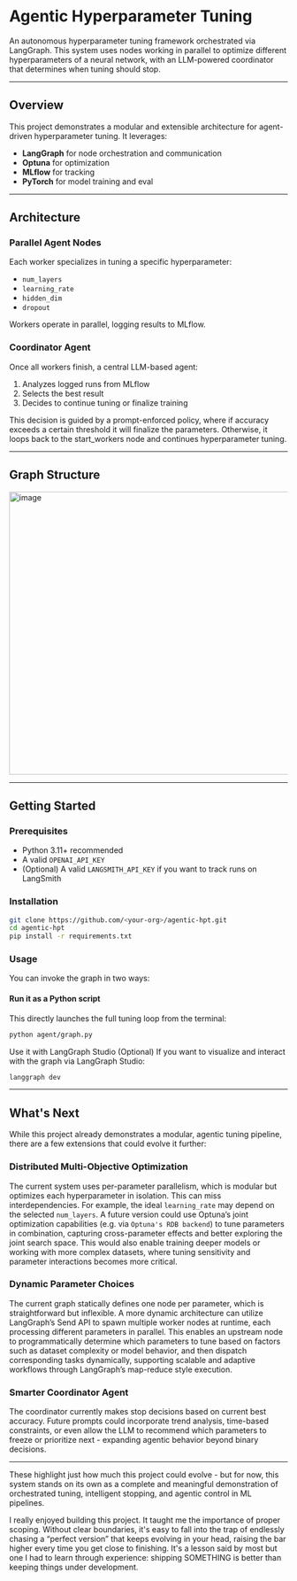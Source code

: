 # Agentic Hyperparameter Tuning

An autonomous hyperparameter tuning framework orchestrated via LangGraph. This system uses nodes working in parallel to optimize different hyperparameters of a neural network, with an LLM-powered coordinator that determines when tuning should stop.

---

## Overview

This project demonstrates a modular and extensible architecture for agent-driven hyperparameter tuning. It leverages:

- **LangGraph** for node orchestration and communication
- **Optuna** for optimization
- **MLflow** for tracking
- **PyTorch** for model training and eval

---

## Architecture

### Parallel Agent Nodes
Each worker specializes in tuning a specific hyperparameter:
- `num_layers`
- `learning_rate`
- `hidden_dim`
- `dropout`

Workers operate in parallel, logging results to MLflow.

### Coordinator Agent
Once all workers finish, a central LLM-based agent:
1. Analyzes logged runs from MLflow
2. Selects the best result
3. Decides to continue tuning or finalize training

This decision is guided by a prompt-enforced policy, where if accuracy exceeds a certain threshold it will finalize the parameters. Otherwise, it loops back to the start_workers node and continues hyperparameter tuning.

---

## Graph Structure

<img width="808" height="511" alt="image" src="https://github.com/user-attachments/assets/2c1fa26c-91aa-4565-99ef-502c1b829942" />

---

## Getting Started

### Prerequisites
- Python 3.11+ recommended
- A valid `OPENAI_API_KEY`
- (Optional) A valid `LANGSMITH_API_KEY` if you want to track runs on LangSmith

### Installation
```bash
git clone https://github.com/<your-org>/agentic-hpt.git
cd agentic-hpt
pip install -r requirements.txt
```

### Usage

You can invoke the graph in two ways:

#### Run it as a Python script
This directly launches the full tuning loop from the terminal:

```bash
python agent/graph.py
```

Use it with LangGraph Studio (Optional)
If you want to visualize and interact with the graph via LangGraph Studio:

```bash
langgraph dev
```

---

## What's Next

While this project already demonstrates a modular, agentic tuning pipeline, there are a few extensions that could evolve it further:

### Distributed Multi-Objective Optimization
The current system uses per-parameter parallelism, which is modular but optimizes each hyperparameter in isolation. This can miss interdependencies. For example, the ideal `learning_rate` may depend on the selected `num_layers`. A future version could use Optuna’s joint optimization capabilities (e.g. via `Optuna's RDB backend`) to tune parameters in combination, capturing cross-parameter effects and better exploring the joint search space. This would also enable training deeper models or working with more complex datasets, where tuning sensitivity and parameter interactions becomes more critical.

### Dynamic Parameter Choices
The current graph statically defines one node per parameter, which is straightforward but inflexible. A more dynamic architecture can utilize LangGraph’s Send API to spawn multiple worker nodes at runtime, each processing different parameters in parallel. This enables an upstream node to programmatically determine which parameters to tune based on factors such as dataset complexity or model behavior, and then dispatch corresponding tasks dynamically, supporting scalable and adaptive workflows through LangGraph’s map-reduce style execution.

### Smarter Coordinator Agent
The coordinator currently makes stop decisions based on current best accuracy. Future prompts could incorporate trend analysis, time-based constraints, or even allow the LLM to recommend which parameters to freeze or prioritize next - expanding agentic behavior beyond binary decisions.

---

These highlight just how much this project could evolve - but for now, this system stands on its own as a complete and meaningful demonstration of orchestrated tuning, intelligent stopping, and agentic control in ML pipelines. 

I really enjoyed building this project. It taught me the importance of proper scoping. Without clear boundaries, it's easy to fall into the trap of endlessly chasing a “perfect version” that keeps evolving in your head, raising the bar higher every time you get close to finishing. It's a lesson said by most but one I had to learn through experience: shipping SOMETHING is better than keeping things under development.



